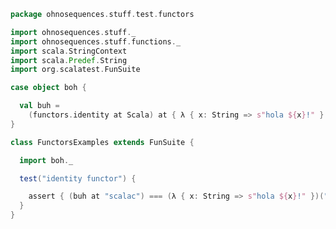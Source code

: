 
```scala
package ohnosequences.stuff.test.functors

import ohnosequences.stuff._
import ohnosequences.stuff.functions._
import scala.StringContext
import scala.Predef.String
import org.scalatest.FunSuite

case object boh {

  val buh =
    (functors.identity at Scala) at { λ { x: String => s"hola ${x}!" } }
}

class FunctorsExamples extends FunSuite {

  import boh._

  test("identity functor") {

    assert { (buh at "scalac") === (λ { x: String => s"hola ${x}!" })("scalac") }
  }
}

```




[test/scala/tuples/stdComparison.scala]: ../tuples/stdComparison.scala.md
[test/scala/tuples/syntax.scala]: ../tuples/syntax.scala.md
[test/scala/functors/functorExamples.scala]: functorExamples.scala.md
[test/scala/sums.scala]: ../sums.scala.md
[test/scala/ScalaCategory.scala]: ../ScalaCategory.scala.md
[test/scala/functions/syntax.scala]: ../functions/syntax.scala.md
[test/scala/categories.scala]: ../categories.scala.md
[main/scala/stuff/monoidalCategories.scala]: ../../../main/scala/stuff/monoidalCategories.scala.md
[main/scala/stuff/products.scala]: ../../../main/scala/stuff/products.scala.md
[main/scala/stuff/Scala.scala]: ../../../main/scala/stuff/Scala.scala.md
[main/scala/stuff/package.scala]: ../../../main/scala/stuff/package.scala.md
[main/scala/stuff/sums.scala]: ../../../main/scala/stuff/sums.scala.md
[main/scala/stuff/monoids.scala]: ../../../main/scala/stuff/monoids.scala.md
[main/scala/stuff/maybe.scala]: ../../../main/scala/stuff/maybe.scala.md
[main/scala/stuff/boolean.scala]: ../../../main/scala/stuff/boolean.scala.md
[main/scala/stuff/functors.scala]: ../../../main/scala/stuff/functors.scala.md
[main/scala/stuff/naturalTransformations.scala]: ../../../main/scala/stuff/naturalTransformations.scala.md
[main/scala/stuff/categories.scala]: ../../../main/scala/stuff/categories.scala.md
[main/scala/stuff/functions.scala]: ../../../main/scala/stuff/functions.scala.md